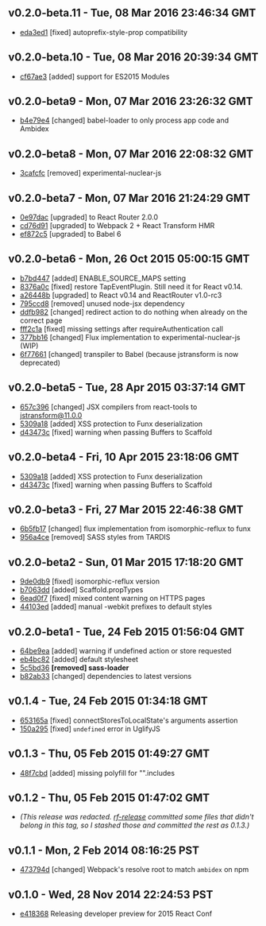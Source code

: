 v0.2.0-beta.11 - Tue, 08 Mar 2016 23:46:34 GMT
----------------------------------------------

- [eda3ed1](../../commit/eda3ed1) [fixed] autoprefix-style-prop compatibility


v0.2.0-beta.10 - Tue, 08 Mar 2016 20:39:34 GMT
----------------------------------------------

- [cf67ae3](../../commit/cf67ae3) [added] support for ES2015 Modules


v0.2.0-beta9 - Mon, 07 Mar 2016 23:26:32 GMT
--------------------------------------------

- [b4e79e4](../../commit/b4e79e4) [changed] babel-loader to only process app code and Ambidex


v0.2.0-beta8 - Mon, 07 Mar 2016 22:08:32 GMT
--------------------------------------------

- [3cafcfc](../../commit/3cafcfc) [removed] experimental-nuclear-js


v0.2.0-beta7 - Mon, 07 Mar 2016 21:24:29 GMT
--------------------------------------------

- [0e97dac](../../commit/0e97dac) [upgraded] to React Router 2.0.0
- [cd76d91](../../commit/cd76d91) [upgraded] to Webpack 2 + React Transform HMR
- [ef872c5](../../commit/ef872c5) [upgraded] to Babel 6


v0.2.0-beta6 - Mon, 26 Oct 2015 05:00:15 GMT
--------------------------------------------

- [b7bd447](../../commit/b7bd447) [added] ENABLE_SOURCE_MAPS setting
- [8376a0c](../../commit/8376a0c) [fixed] restore TapEventPlugin.  Still need it for React v0.14.
- [a26448b](../../commit/a26448b) [upgraded] to React v0.14 and ReactRouter v1.0-rc3
- [795ccd8](../../commit/795ccd8) [removed] unused node-jsx dependency
- [ddfb982](../../commit/ddfb982) [changed] redirect action to do nothing when already on the correct page
- [fff2c1a](../../commit/fff2c1a) [fixed] missing settings after requireAuthentication call
- [377bb16](../../commit/377bb16) [changed] Flux implementation to experimental-nuclear-js (WIP)
- [6f77661](../../commit/6f77661) [changed] transpiler to Babel (because jstransform is now deprecated)


v0.2.0-beta5 - Tue, 28 Apr 2015 03:37:14 GMT
--------------------------------------------

- [657c396](../../commit/657c396) [changed] JSX compilers from react-tools to jstransform@11.0.0
- [5309a18](../../commit/5309a18) [added] XSS protection to Funx deserialization
- [d43473c](../../commit/d43473c) [fixed] warning when passing Buffers to Scaffold


v0.2.0-beta4 - Fri, 10 Apr 2015 23:18:06 GMT
--------------------------------------------

- [5309a18](../../commit/5309a18) [added] XSS protection to Funx deserialization
- [d43473c](../../commit/d43473c) [fixed] warning when passing Buffers to Scaffold


v0.2.0-beta3 - Fri, 27 Mar 2015 22:46:38 GMT
--------------------------------------------

- [6b5fb17](../../commit/6b5fb17) [changed] flux implementation from isomorphic-reflux to funx
- [956a4ce](../../commit/956a4ce) [removed] SASS styles from TARDIS


v0.2.0-beta2 - Sun, 01 Mar 2015 17:18:20 GMT
--------------------------------------------

- [9de0db9](../../commit/9de0db9) [fixed] isomorphic-reflux version
- [b7063dd](../../commit/b7063dd) [added] Scaffold.propTypes
- [6ead0f7](../../commit/6ead0f7) [fixed] mixed content warning on HTTPS pages
- [44103ed](../../commit/44103ed) [added] manual -webkit prefixes to default styles


v0.2.0-beta1 - Tue, 24 Feb 2015 01:56:04 GMT
--------------------------------------------

- [64be9ea](../../commit/64be9ea) [added] warning if undefined action or store requested
- [eb4bc82](../../commit/eb4bc82) [added] default stylesheet
- [5c5bd36](../../commit/5c5bd36) **[removed] sass-loader**
- [b82ab33](../../commit/b82ab33) [changed] dependencies to latest versions


v0.1.4 - Tue, 24 Feb 2015 01:34:18 GMT
--------------------------------------

- [653165a](../../commit/653165a) [fixed] connectStoresToLocalState's arguments assertion
- [150a295](../../commit/150a295) [fixed] `undefined` error in UglifyJS


v0.1.3 - Thu, 05 Feb 2015 01:49:27 GMT
--------------------------------------

- [48f7cbd](../../commit/48f7cbd) [added] missing polyfill for "".includes


v0.1.2 - Thu, 05 Feb 2015 01:47:02 GMT
--------------------------------------

- _(This release was redacted.  [rf-release](https://github.com/ryanflorence/rf-release) committed some files that didn't belong in this tag, so I stashed those and committed the rest as 0.1.3.)_


v0.1.1 - Mon, 2 Feb 2014 08:16:25 PST
---------------------------------------

- [473794d](../../commit/473794d) [changed] Webpack's resolve root to match `ambidex` on npm


v0.1.0 - Wed, 28 Nov 2014 22:24:53 PST
---------------------------------------

- [e418368](../../commit/e418368) Releasing developer preview for 2015 React Conf
